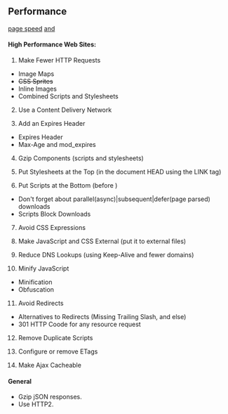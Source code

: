 Performance
-

[page speed](www.bytecheck.com) [and](www.webpagetest.org)

#### High Performance Web Sites:

1. Make Fewer HTTP Requests

  * Image Maps
  * ~~CSS Sprites~~
  * Inline Images
  * Combined Scripts and Stylesheets

2. Use a Content Delivery Network

3. Add an Expires Header

  * Expires Header
  * Max-Age and mod_expires

4. Gzip Components (scripts and stylesheets)

5. Put Stylesheets at the Top (in the document HEAD using the LINK tag)

6. Put Scripts at the Bottom (before </body>)

  * Don't forget about parallel(async)|subsequent|defer(page parsed) downloads
  * Scripts Block Downloads

7. Avoid CSS Expressions

8. Make JavaScript and CSS External (put it to external files)

9. Reduce DNS Lookups (using Keep-Alive and fewer domains)

10. Minify JavaScript

  * Minification
  * Obfuscation

11. Avoid Redirects

  * Alternatives to Redirects (Missing Trailing Slash, and else)
  * 301 HTTP Coode for any resource request

12. Remove Duplicate Scripts

13. Configure or remove ETags

14. Make Ajax Cacheable

#### General

* Gzip jSON responses.
* Use HTTP2.
